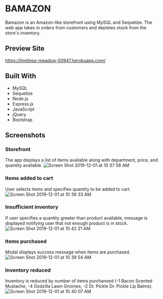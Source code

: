 # BAMAZON

Bamazon is an Amazon-like storefront using MySQL and Sequelize. The web app takes in orders from customers and depletes stock from the store's inventory.

## Preview Site

https://limitless-meadow-50947.herokuapp.com/

## Built With

- MySQL
- Sequelize
- Node.js
- Express.js
- JavaScript
- jQuery
- Bootstrap

## Screenshots

### Storefront

The app displays a list of items available along with department, price, and quantity available.
![Screen Shot 2019-12-01 at 10 37 58 AM](https://user-images.githubusercontent.com/20098958/69916265-0e096c00-1427-11ea-91af-b2240997fa4c.png)

### Items added to cart

User selects items and specifies quantity to be added to cart.
![Screen Shot 2019-12-01 at 10 39 33 AM](https://user-images.githubusercontent.com/20098958/69916266-106bc600-1427-11ea-971c-75b7a2a3c1b1.png)

### Insufficient inventory

If user specifies a quantity greater than product available, message is displayed notifying user that not enough product is in stock.
![Screen Shot 2019-12-01 at 10 42 21 AM](https://user-images.githubusercontent.com/20098958/69916289-4c9f2680-1427-11ea-9449-f78f52331ed9.png)

### Items purchased

Modal displays success message when items are purchased.
![Screen Shot 2019-12-01 at 10 39 54 AM](https://user-images.githubusercontent.com/20098958/69916269-12ce2000-1427-11ea-9267-5bda61ade55c.png)

### Inventory reduced

Inventory is reduced by number of items purchansed (-1 Bacon Scented Mustache, -4 Godzilla Lawn Gnomes, -2 Dr. Pickle Dr. Pickle Lip Balms).
![Screen Shot 2019-12-01 at 10 40 07 AM](https://user-images.githubusercontent.com/20098958/69916270-15c91080-1427-11ea-934f-a34057cd4a18.png)
